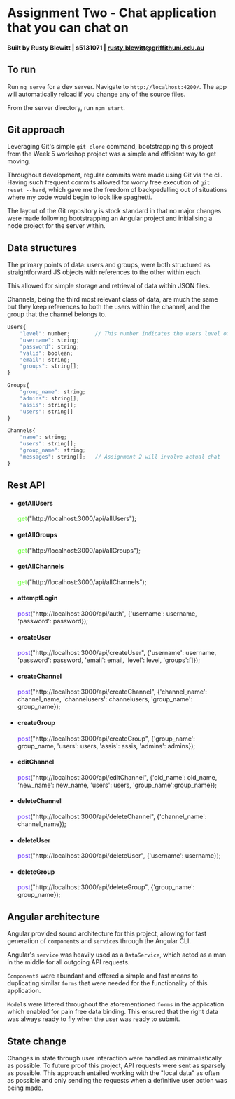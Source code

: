 # Assignment Two - Chat application that you can chat on

#### Built by Rusty Blewitt | s5131071 | rusty.blewitt@griffithuni.edu.au

## To run

Run `ng serve` for a dev server. Navigate to `http://localhost:4200/`. The app will automatically reload if you change any of the source files.

From the server directory, run `npm start`.

## Git approach

Leveraging Git's simple `git clone` command, bootstrapping this project from the Week 5 workshop project was a simple and efficient way to get moving.

Throughout development, regular commits were made using Git via the cli. Having such frequent commits allowed for worry free execution of `git reset --hard`, which gave me the freedom of backpedalling out of situations where my code would begin to look like spaghetti.

The layout of the Git repository is stock standard in that no major changes were made following bootstrapping an Angular project and initialising a node project for the server within.

## Data structures

The primary points of data: users and groups, were both structured as straightforward JS objects with references to the other within each.

This allowed for simple storage and retrieval of data within JSON files.

Channels, being the third most relevant class of data, are much the same but they keep references to both the users within the channel, and the group that the channel belongs to.

```javascript
Users{
    "level": number;        // This number indicates the users level of privilege
    "username": string;
    "password": string;
    "valid": boolean;
    "email": string;
    "groups": string[];
}

Groups{
    "group_name": string;
    "admins": string[];
    "assis": string[];
    "users": string[]
}

Channels{
    "name": string;
    "users": string[];
    "group_name": string;
    "messages": string[];   // Assignment 2 will involve actual chat
}
```

## Rest API

* <h4>getAllUsers</h4><span style="color: #66ff33">get</span>("http://localhost:3000/api/allUsers");

* <h4>getAllGroups</h4><span style="color: #66ff33">get</span>("http://localhost:3000/api/allGroups");

* <h4>getAllChannels</h4><span style="color: #66ff33">get</span>("http://localhost:3000/api/allChannels");

* <h4>attemptLogin</h4><span style="color: #6633ff">post</span>("http://localhost:3000/api/auth", {'username': username, 'password': password});

* <h4>createUser</h4><span style="color: #6633ff">post</span>("http://localhost:3000/api/createUser", {'username': username, 'password': password, 'email': email, 'level': level, 'groups':[]});

* <h4>createChannel</h4><span style="color: #6633ff">post</span>("http://localhost:3000/api/createChannel", {'channel_name': channel_name, 'channelusers': channelusers, 'group_name': group_name});

* <h4>createGroup</h4><span style="color: #6633ff">post</span>("http://localhost:3000/api/createGroup", {'group_name': group_name, 'users': users,       'assis': assis, 'admins': admins});

* <h4>editChannel</h4><span style="color: #6633ff">post</span>("http://localhost:3000/api/editChannel", {'old_name': old_name, 'new_name': new_name, 'users': users, 'group_name':group_name});

* <h4>deleteChannel</h4><span style="color: #6633ff">post</span>("http://localhost:3000/api/deleteChannel", {'channel_name': channel_name});

* <h4>deleteUser</h4><span style="color: #6633ff">post</span>("http://localhost:3000/api/deleteUser", {'username': username});

* <h4>deleteGroup</h4><span style="color: #6633ff">post</span>("http://localhost:3000/api/deleteGroup", {'group_name': group_name});

## Angular architecture

Angular provided sound architecture for this project, allowing for fast generation of `component`s and `service`s through the Angular CLI.

Angular's `service` was heavily used as a `DataService`, which acted as a man in the middle for all outgoing API requests.

`Component`s were abundant and offered a simple and fast means to duplicating similar `forms` that were needed for the functionality of this application.

`Model`s were littered throughout the aforementioned `forms` in the application which enabled for pain free data binding. This ensured that the right data was always ready to fly when the user was ready to submit.

## State change

Changes in state through user interaction were handled as minimalistically as possible. To future proof this project, API requests were sent as sparsely as possible. This approach entailed working with the "local data" as often as possible and only sending the requests when a definitive user action was being made.
